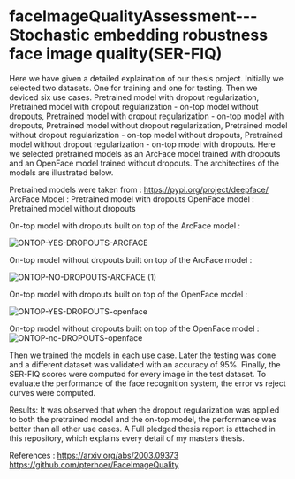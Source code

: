 # faceImageQualityAssessment---Stochastic embedding robustness face image quality(SER-FIQ)
Here we have given a detailed explaination of our thesis project.
Initially we selected two datasets. One for training and one for testing. Then we deviced six use cases. Pretrained model with dropout regularization, Pretrained model with dropout regularization - on-top model without dropouts, Pretrained model with dropout regularization - on-top model with dropouts, Pretrained model without dropout regularization, Pretrained model without dropout regularization - on-top model without dropouts, Pretrained model without dropout regularization - on-top model with dropouts. Here we selected pretrained models as an ArcFace model trained with dropouts and an OpenFace model trained without dropouts. The architectires of the models are illustrated below. 

Pretrained models were taken from : https://pypi.org/project/deepface/
ArcFace Model : Pretrained model with dropouts
OpenFace model : Pretrained model without dropouts

On-top model with dropouts built on top of the ArcFace model :


![ONTOP-YES-DROPOUTS-ARCFACE](https://github.com/krishnappa90/faceImageQualityAssessment---SERFIQ/assets/169172827/2e33edef-a4a2-4159-97c0-ec525a3a2e79)





On-top model without dropouts built on top of the ArcFace model :


![ONTOP-NO-DROPOUTS-ARCFACE (1)](https://github.com/krishnappa90/faceImageQualityAssessment---SERFIQ/assets/169172827/c3861bef-6043-49c5-b139-1bfc0e24c749)





On-top model with dropouts built on top of the OpenFace model :


![ONTOP-YES-DROPOUTS-openface](https://github.com/krishnappa90/faceImageQualityAssessment---SERFIQ/assets/169172827/7f4fd739-bef0-4d27-936d-0ea00d06e862)

On-top model without dropouts built on top of the OpenFace model :
![ONTOP-no-DROPOUTS-openface](https://github.com/krishnappa90/faceImageQualityAssessment---SERFIQ/assets/169172827/1895e340-ede7-4195-81bb-369fd223712c)

Then we trained the models in each use case. Later the testing was done and a different dataset was validated with an accuracy of 95%. Finally, the SER-FIQ scores were computed for every image in the test dataset. To evaluate the performance of the face recognition system, the error vs reject curves were computed.


Results: It was observed that when the dropout regularization was applied to both the pretrained model and the on-top model, the performance was better than all other use cases. A Full pledged thesis report is attached in this repository, which explains every detail of my masters thesis.



References :
https://arxiv.org/abs/2003.09373
https://github.com/pterhoer/FaceImageQuality
